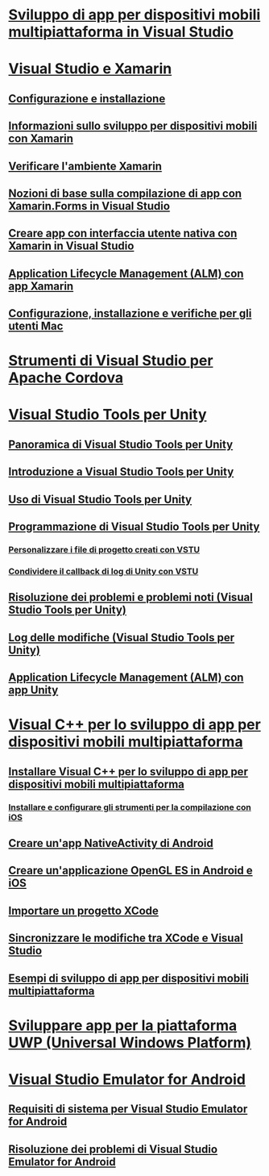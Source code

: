 # [Sviluppo di app per dispositivi mobili multipiattaforma in Visual Studio](cross-platform-mobile-development-in-visual-studio.md)
# [Visual Studio e Xamarin](visual-studio-and-xamarin.md)
## [Configurazione e installazione](setup-and-install.md)
## [Informazioni sullo sviluppo per dispositivi mobili con Xamarin](learn-about-mobile-development-with-xamarin.md)
## [Verificare l'ambiente Xamarin](verify-your-xamarin-environment.md)
## [Nozioni di base sulla compilazione di app con Xamarin.Forms in Visual Studio](learn-app-building-basics-with-xamarin-forms-in-visual-studio.md)
## [Creare app con interfaccia utente nativa con Xamarin in Visual Studio](build-apps-with-native-ui-using-xamarin-in-visual-studio.md)
## [Application Lifecycle Management (ALM) con app Xamarin](application-lifecycle-management-alm-with-xamarin-apps.md)
## [Configurazione, installazione e verifiche per gli utenti Mac](setup-install-and-verifications-for-mac-users.md)
# [Strumenti di Visual Studio per Apache Cordova](visual-studio-tools-for-apache-cordova.md)
# [Visual Studio Tools per Unity](visual-studio-tools-for-unity.md)
## [Panoramica di Visual Studio Tools per Unity](overview-of-visual-studio-tools-for-unity.md)
## [Introduzione a Visual Studio Tools per Unity](getting-started-with-visual-studio-tools-for-unity.md)
## [Uso di Visual Studio Tools per Unity](using-visual-studio-tools-for-unity.md)
## [Programmazione di Visual Studio Tools per Unity](programming-visual-studio-tools-for-unity.md)
### [Personalizzare i file di progetto creati con VSTU](customize-project-files-created-by-vstu.md)
### [Condividere il callback di log di Unity con VSTU](share-the-unity-log-callback-with-vstu.md)
## [Risoluzione dei problemi e problemi noti (Visual Studio Tools per Unity)](troubleshooting-and-known-issues-visual-studio-tools-for-unity.md)
## [Log delle modifiche (Visual Studio Tools per Unity)](change-log-visual-studio-tools-for-unity.md)
## [Application Lifecycle Management (ALM) con app Unity](application-lifecycle-management-alm-with-unity-apps.md)
# [Visual C++ per lo sviluppo di app per dispositivi mobili multipiattaforma](visual-cpp-for-cross-platform-mobile-development.md)
## [Installare Visual C++ per lo sviluppo di app per dispositivi mobili multipiattaforma](install-visual-cpp-for-cross-platform-mobile-development.md)
### [Installare e configurare gli strumenti per la compilazione con iOS](install-and-configure-tools-to-build-using-ios.md)
## [Creare un'app NativeActivity di Android](create-an-android-native-activity-app.md)
## [Creare un'applicazione OpenGL ES in Android e iOS](build-an-opengl-es-application-on-android-and-ios.md)
## [Importare un progetto XCode](import-an-xcode-project.md)
## [Sincronizzare le modifiche tra XCode e Visual Studio](sync-changes-between-xcode-and-visual-studio.md)
## [Esempi di sviluppo di app per dispositivi mobili multipiattaforma](cross-platform-mobile-development-examples.md)
# [Sviluppare app per la piattaforma UWP (Universal Windows Platform)](develop-apps-for-the-universal-windows-platform-uwp.md)
# [Visual Studio Emulator for Android](visual-studio-emulator-for-android.md)
## [Requisiti di sistema per Visual Studio Emulator for Android](system-requirements-for-the-visual-studio-emulator-for-android.md)
## [Risoluzione dei problemi di Visual Studio Emulator for Android](troubleshooting-the-visual-studio-emulator-for-android.md)
